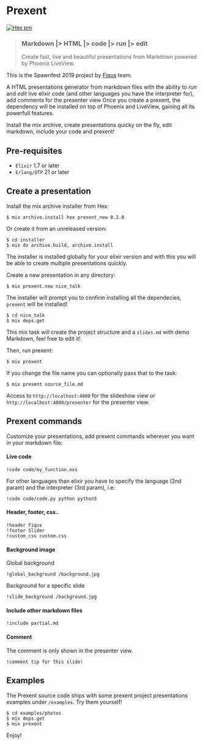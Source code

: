# Prexent
[![Hex pm](http://img.shields.io/hexpm/v/prexent.svg?style=flat)](https://hex.pm/packages/prexent)

> ### Markdown |> HTML |> code |> run |> edit
> Create fast, live and beautiful presentations from Markdown powered by Phoenix LiveView.

This is the Spawnfest 2019 project by [Fiqus](https://github.com/fiqus) team.

A HTML presentations generator from markdown files with the ability to *run* and *edit* live elixir code (and other languages you have the interpreter for), add comments for the presenter view
Once you create a prexent, the dependency will be installed on top of Phoenix and LiveView, gaining all its powerfull features.

Install the mix archive, create presentations quicky on the fly, edit markdown, include your code and prexent!

## Pre-requisites
  * `Elixir` 1.7 or later
  * `Erlang/OTP` 21 or later

## Create a presentation
Install the mix archive installer from Hex:

    $ mix archive.install hex prexent_new 0.2.0

Or create it from an unreleased version:

    $ cd installer
    $ mix do archive.build, archive.install

The installer is installed globally for your elixir version and with this you will be able to create multiple presentations quickly.

Create a new presentation in any directory:

    $ mix prexent.new nice_talk

The installer will prompt you to confirm installing all the dependecies, `prexent` will be installed!

    $ cd nice_talk
    $ mix deps.get

This mix task will create the project structure and a `slides.md` with demo Markdown, feel free to edit it!

Then, run prexent:

    $ mix prexent

If you change the file name you can optionally pass that to the task:

    $ mix present source_file.md

Access to `http://localhost:4000` for the slideshow view or `http://localhost:4000/presenter` for the presenter view.

## Prexent commands

Customize your presentations, add prexent commands wherever you want in your markdown file:

#### Live code
    !code code/my_function.exs

For other languages than elixir you have to specify the language (2nd param) and the interpreter (3rd param), i.e:

    !code code/code.py python python3

#### Header, footer, css..
    !header Fiqus
    !footer Slider
    !custom_css custom.css

#### Background image
Global background

    !global_background /background.jpg

Background for a specific slide

    !slide_background /background.jpg

#### Include other markdown files
    !include partial.md

#### Comment
The comment is only shown in the presenter view.

    !comment tip for this slide!

## Examples

The Prexent source code ships with some prexent project presentations examples under `/examples`.
Try them yourself!

    $ cd examples/photos
    $ mix deps.get
    $ mix prexent

Enjoy!